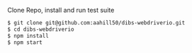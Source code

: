 Clone Repo, install and run test suite
```sh
$ git clone git@github.com:aahill50/dibs-webdriverio.git
$ cd dibs-webdriverio
$ npm install
$ npm start
```